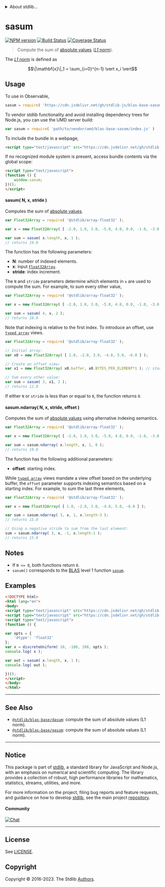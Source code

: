 <!--

@license Apache-2.0

Copyright (c) 2018 The Stdlib Authors.

Licensed under the Apache License, Version 2.0 (the "License");
you may not use this file except in compliance with the License.
You may obtain a copy of the License at

   http://www.apache.org/licenses/LICENSE-2.0

Unless required by applicable law or agreed to in writing, software
distributed under the License is distributed on an "AS IS" BASIS,
WITHOUT WARRANTIES OR CONDITIONS OF ANY KIND, either express or implied.
See the License for the specific language governing permissions and
limitations under the License.

-->


<details>
  <summary>
    About stdlib...
  </summary>
  <p>We believe in a future in which the web is a preferred environment for numerical computation. To help realize this future, we've built stdlib. stdlib is a standard library, with an emphasis on numerical and scientific computation, written in JavaScript (and C) for execution in browsers and in Node.js.</p>
  <p>The library is fully decomposable, being architected in such a way that you can swap out and mix and match APIs and functionality to cater to your exact preferences and use cases.</p>
  <p>When you use stdlib, you can be absolutely certain that you are using the most thorough, rigorous, well-written, studied, documented, tested, measured, and high-quality code out there.</p>
  <p>To join us in bringing numerical computing to the web, get started by checking us out on <a href="https://github.com/stdlib-js/stdlib">GitHub</a>, and please consider <a href="https://opencollective.com/stdlib">financially supporting stdlib</a>. We greatly appreciate your continued support!</p>
</details>

# sasum

[![NPM version][npm-image]][npm-url] [![Build Status][test-image]][test-url] [![Coverage Status][coverage-image]][coverage-url] <!-- [![dependencies][dependencies-image]][dependencies-url] -->

> Compute the sum of [absolute values][@stdlib/math/base/special/abs] ([_L1_ norm][l1norm]).

<section class="intro">

The [_L1_ norm][l1norm] is defined as

<!-- <equation class="equation" label="eq:l1norm" align="center" raw="\|\mathbf{x}\|_1 = \sum_{i=0}^{n-1} \vert x_i \vert" alt="L1 norm definition."> -->

```math
\|\mathbf{x}\|_1 = \sum_{i=0}^{n-1} \vert x_i \vert
```

<!-- <div class="equation" align="center" data-raw-text="\|\mathbf{x}\|_1 = \sum_{i=0}^{n-1} \vert x_i \vert" data-equation="eq:l1norm">
    <img src="https://cdn.jsdelivr.net/gh/stdlib-js/stdlib@c403cb0cbb15d9b7b453e3cea34ca2379500ddd4/lib/node_modules/@stdlib/blas/base/sasum/docs/img/equation_l1norm.svg" alt="L1 norm definition.">
    <br>
</div> -->

<!-- </equation> -->

</section>

<!-- /.intro -->



<section class="usage">

## Usage

To use in Observable,

```javascript
sasum = require( 'https://cdn.jsdelivr.net/gh/stdlib-js/blas-base-sasum@umd/browser.js' )
```

To vendor stdlib functionality and avoid installing dependency trees for Node.js, you can use the UMD server build:

```javascript
var sasum = require( 'path/to/vendor/umd/blas-base-sasum/index.js' )
```

To include the bundle in a webpage,

```html
<script type="text/javascript" src="https://cdn.jsdelivr.net/gh/stdlib-js/blas-base-sasum@umd/browser.js"></script>
```

If no recognized module system is present, access bundle contents via the global scope:

```html
<script type="text/javascript">
(function () {
    window.sasum;
})();
</script>
```

#### sasum( N, x, stride )

Computes the sum of [absolute values][@stdlib/math/base/special/abs].

```javascript
var Float32Array = require( '@stdlib/array-float32' );

var x = new Float32Array( [ -2.0, 1.0, 3.0, -5.0, 4.0, 0.0, -1.0, -3.0 ] );

var sum = sasum( x.length, x, 1 );
// returns 19.0
```

The function has the following parameters:

-   **N**: number of indexed elements.
-   **x**: input [`Float32Array`][mdn-float32array].
-   **stride**: index increment.

The `N` and `stride` parameters determine which elements in `x` are used to compute the sum. For example, to sum every other value,

```javascript
var Float32Array = require( '@stdlib/array-float32' );

var x = new Float32Array( [ -2.0, 1.0, 3.0, -5.0, 4.0, 0.0, -1.0, -3.0 ] );

var sum = sasum( 4, x, 2 );
// returns 10.0
```

Note that indexing is relative to the first index. To introduce an offset, use [`typed array`][mdn-typed-array] views.

```javascript
var Float32Array = require( '@stdlib/array-float32' );

// Initial array:
var x0 = new Float32Array( [ 1.0, -2.0, 3.0, -4.0, 5.0, -6.0 ] );

// Create an offset view:
var x1 = new Float32Array( x0.buffer, x0.BYTES_PER_ELEMENT*1 ); // start at 2nd element

// Sum every other value:
var sum = sasum( 3, x1, 2 );
// returns 12.0
```

If either `N` or `stride` is less than or equal to `0`, the function returns `0`.

#### sasum.ndarray( N, x, stride, offset )

Computes the sum of [absolute values][@stdlib/math/base/special/abs] using alternative indexing semantics.

```javascript
var Float32Array = require( '@stdlib/array-float32' );

var x = new Float32Array( [ -2.0, 1.0, 3.0, -5.0, 4.0, 0.0, -1.0, -3.0 ] );

var sum = sasum.ndarray( x.length, x, 1, 0 );
// returns 19.0
```

The function has the following additional parameters:

-   **offset**: starting index.

While [`typed array`][mdn-typed-array] views mandate a view offset based on the underlying buffer, the `offset` parameter supports indexing semantics based on a starting index. For example, to sum the last three elements,

```javascript
var Float32Array = require( '@stdlib/array-float32' );

var x = new Float32Array( [ 1.0, -2.0, 3.0, -4.0, 5.0, -6.0 ] );

var sum = sasum.ndarray( 3, x, 1, x.length-3 );
// returns 15.0

// Using a negative stride to sum from the last element:
sum = sasum.ndarray( 3, x, -1, x.length-1 );
// returns 15.0
```

</section>

<!-- /.usage -->

<section class="notes">

## Notes

-   If `N <= 0`, both functions return `0`.
-   `sasum()` corresponds to the [BLAS][blas] level 1 function [`sasum`][sasum].

</section>

<!-- /.notes -->

<section class="examples">

## Examples

<!-- eslint no-undef: "error" -->

```html
<!DOCTYPE html>
<html lang="en">
<body>
<script type="text/javascript" src="https://cdn.jsdelivr.net/gh/stdlib-js/random-array-discrete-uniform@umd/browser.js"></script>
<script type="text/javascript" src="https://cdn.jsdelivr.net/gh/stdlib-js/blas-base-sasum@umd/browser.js"></script>
<script type="text/javascript">
(function () {

var opts = {
    'dtype': 'float32'
};
var x = discreteUniform( 10, -100, 100, opts );
console.log( x );

var out = sasum( x.length, x, 1 );
console.log( out );

})();
</script>
</body>
</html>
```

</section>

<!-- /.examples -->

<!-- Section for related `stdlib` packages. Do not manually edit this section, as it is automatically populated. -->

<section class="related">

* * *

## See Also

-   <span class="package-name">[`@stdlib/blas-base/dasum`][@stdlib/blas/base/dasum]</span><span class="delimiter">: </span><span class="description">compute the sum of absolute values (L1 norm).</span>
-   <span class="package-name">[`@stdlib/blas-base/gasum`][@stdlib/blas/base/gasum]</span><span class="delimiter">: </span><span class="description">compute the sum of absolute values (L1 norm).</span>

</section>

<!-- /.related -->

<!-- Section for all links. Make sure to keep an empty line after the `section` element and another before the `/section` close. -->


<section class="main-repo" >

* * *

## Notice

This package is part of [stdlib][stdlib], a standard library for JavaScript and Node.js, with an emphasis on numerical and scientific computing. The library provides a collection of robust, high performance libraries for mathematics, statistics, streams, utilities, and more.

For more information on the project, filing bug reports and feature requests, and guidance on how to develop [stdlib][stdlib], see the main project [repository][stdlib].

#### Community

[![Chat][chat-image]][chat-url]

---

## License

See [LICENSE][stdlib-license].


## Copyright

Copyright &copy; 2016-2023. The Stdlib [Authors][stdlib-authors].

</section>

<!-- /.stdlib -->

<!-- Section for all links. Make sure to keep an empty line after the `section` element and another before the `/section` close. -->

<section class="links">

[npm-image]: http://img.shields.io/npm/v/@stdlib/blas-base-sasum.svg
[npm-url]: https://npmjs.org/package/@stdlib/blas-base-sasum

[test-image]: https://github.com/stdlib-js/blas-base-sasum/actions/workflows/test.yml/badge.svg?branch=main
[test-url]: https://github.com/stdlib-js/blas-base-sasum/actions/workflows/test.yml?query=branch:main

[coverage-image]: https://img.shields.io/codecov/c/github/stdlib-js/blas-base-sasum/main.svg
[coverage-url]: https://codecov.io/github/stdlib-js/blas-base-sasum?branch=main

<!--

[dependencies-image]: https://img.shields.io/david/stdlib-js/blas-base-sasum.svg
[dependencies-url]: https://david-dm.org/stdlib-js/blas-base-sasum/main

-->

[chat-image]: https://img.shields.io/gitter/room/stdlib-js/stdlib.svg
[chat-url]: https://app.gitter.im/#/room/#stdlib-js_stdlib:gitter.im

[stdlib]: https://github.com/stdlib-js/stdlib

[stdlib-authors]: https://github.com/stdlib-js/stdlib/graphs/contributors

[umd]: https://github.com/umdjs/umd
[es-module]: https://developer.mozilla.org/en-US/docs/Web/JavaScript/Guide/Modules

[deno-url]: https://github.com/stdlib-js/blas-base-sasum/tree/deno
[umd-url]: https://github.com/stdlib-js/blas-base-sasum/tree/umd
[esm-url]: https://github.com/stdlib-js/blas-base-sasum/tree/esm
[branches-url]: https://github.com/stdlib-js/blas-base-sasum/blob/main/branches.md

[stdlib-license]: https://raw.githubusercontent.com/stdlib-js/blas-base-sasum/main/LICENSE

[blas]: http://www.netlib.org/blas

[sasum]: http://www.netlib.org/lapack/explore-html/df/d28/group__single__blas__level1.html

[mdn-float32array]: https://developer.mozilla.org/en-US/docs/Web/JavaScript/Reference/Global_Objects/Float32Array

[mdn-typed-array]: https://developer.mozilla.org/en-US/docs/Web/JavaScript/Reference/Global_Objects/TypedArray

[l1norm]: https://en.wikipedia.org/wiki/Norm_%28mathematics%29

[@stdlib/math/base/special/abs]: https://github.com/stdlib-js/math-base-special-abs/tree/umd

<!-- <related-links> -->

[@stdlib/blas/base/dasum]: https://github.com/stdlib-js/blas-base-dasum/tree/umd

[@stdlib/blas/base/gasum]: https://github.com/stdlib-js/blas-base-gasum/tree/umd

<!-- </related-links> -->

</section>

<!-- /.links -->
